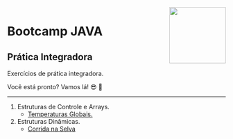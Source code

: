 <img src="https://i.ibb.co/M6nBBb0/mascote.png" align="right" width="130">

# Bootcamp JAVA

## Prática Integradora

Exercícios de prática integradora.

Você está pronto? Vamos lá! 😎 🤘

---

01. Estruturas de Controle e Arrays.
    - [Temperaturas Globais.](https://github.com/JoseMateusLeva/java-camp/tree/master/temperatura)
02. Estruturas Dinâmicas.
    - [Corrida na Selva ]()